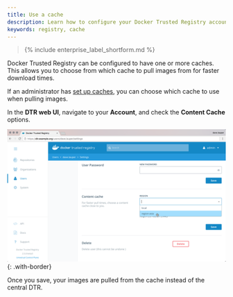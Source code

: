 ```yaml
---
title: Use a cache
description: Learn how to configure your Docker Trusted Registry account to pull images from a cache for faster download times.
keywords: registry, cache
---
```


>{% include enterprise_label_shortform.md %}

Docker Trusted Registry can be configured to have one or more caches. This
allows you to choose from which cache to pull images from for faster
download times.

If an administrator has [set up caches](../../admin/configure/deploy-caches/simple.md),
you can choose which cache to use when pulling images.

In the **DTR web UI**, navigate to your **Account**,
and check the **Content Cache** options.

![](../../images/use-a-cache-1.png){: .with-border}

Once you save, your images are pulled from the cache instead of the central DTR.

